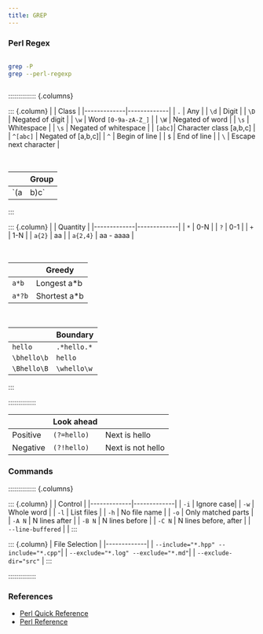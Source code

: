 ```yaml
---
title: GREP
---
```


### Perl Regex
```sh
  
grep -P
grep --perl-regexp
  
```

:::::::::::::: {.columns}

::: {.column}
| | Class |
|-------------|-------------|
| `.` | Any |
| `\d` | Digit |
| `\D` | Negated of digit |
| `\w` | Word `[0-9a-zA-Z_]` |
| `\W` | Negated of word |
| `\s` | Whitespace |
| `\s` | Negated of whitespace |
| `[abc]`| Character class [a,b,c] |
| `^[abc]` | Negated of [a,b,c]|
| `^` | Begin of line |
| `$` | End of line |
| `\` | Escape next character |

<br>

| | Group |
|-------------|-------------|
| `(a|b)c` | Match ab, ac |

:::


::: {.column}
| | Quantity |
|-------------|-------------|
| `*` | 0-N |
| `?` | 0-1 |
| `+` | 1-N |
| `a{2}` | aa |
| `a{2,4}` | aa - aaaa |

<br>

| | Greedy |
|-------------|-------------|
| `a*b` |  Longest a*b |
| `a*?b` | Shortest a*b |

<br>

| | Boundary |
|-------------|-------------|
| `hello` | `.*hello.*`  |
| `\bhello\b` | `hello`  |
| `\Bhello\B` | `\whello\w` |

:::

::::::::::::::

| | Look ahead | |
|-------------|-------------|-------------|
| Positive | `(?=hello)` | Next is hello |
| Negative | `(?!hello)` | Next is not hello |


### Commands
:::::::::::::: {.columns}

::: {.column}
| | Control |
|-------------|-------------|
| `-i` | Ignore case|
| `-w` | Whole word |
| `-l` | List files |
| `-h` | No file name |
| `-o` | Only matched parts |
| `-A N` | N lines after |
| `-B N` | N lines before |
| `-C N` | N lines before, after |
| `--line-buffered` | |
:::


::: {.column}
| File Selection |
|-------------|
| `--include="*.hpp" --include="*.cpp"`|
| `--exclude="*.log" --exclude="*.md"`|
| `--exclude-dir="src"` |
:::

::::::::::::::

### References
- [Perl Quick Reference](https://perldoc.perl.org/perlrequick)
- [Perl Reference](https://perldoc.perl.org/perlre)
